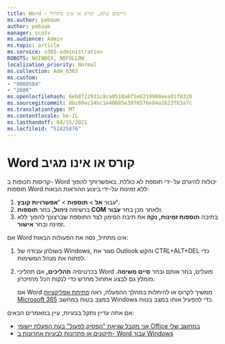 ```yaml
---
title: Word - היישום ננתק, קורס או אינו מתחיל
ms.author: pebaum
author: pebaum
manager: scotv
ms.audience: Admin
ms.topic: article
ms.service: o365-administration
ROBOTS: NOINDEX, NOFOLLOW
localization_priority: Normal
ms.collection: Adm_O365
ms.custom:
- "9000584"
- "2686"
ms.openlocfilehash: 6eb8f22931c8ca0518a6f5e6219904eea01f0328
ms.sourcegitcommit: 8bc60ec34bc1e40685e3976576e04a2623f63a7c
ms.translationtype: MT
ms.contentlocale: he-IL
ms.lasthandoff: 04/15/2021
ms.locfileid: "51825876"
---
```

# <a name="word-crashes-or-doesnt-respond"></a>Word קורס או אינו מגיב

קריסות תכופות ב- Word יכולות להיגרם על-ידי תוספת לא כוללת. באפשרותך להפוך תוספות Word ללא זמינות על-ידי ביצוע ההוראות הבאות:

1. עבור **אל**  >  **תוספות**  >  **'אפשרויות קובץ'**.
2. ברשימה **ניהול,** בחר **תוספות COM** ולאחר מכן בחר **עבור**.
3. בתיבה **תוספות זמינות, נקה** את תיבת הסימון לצד התוספת שברצונך להפוך ללא זמינה ובחר **אישור.**

אם Word אינו מתחיל, נסה את הפעולות הבאות:

1.   בשולחן עבודה של Windows, סגור את Outlook והקש CTRL+ALT+DEL כדי לפתוח את מנהל המשימות. 
2. בכרטיסיה **תהליכים,** אם תהליכי Word פועלים, בחר אותם ובחר **סיים משימה**. מומלץ גם לבצע אתחול מחדש כדי לנקות הכל מהזיכרון.

    אם Word ממשיך לקרוס או להיתלות במהלך ההפעלה, ראה [פתיחת אפליקציות Microsoft 365](https://support.office.com/article/Open-Office-apps-in-safe-mode-on-a-Windows-PC-dedf944a-5f4b-4afb-a453-528af4f7ac72) במצב בטוח במחשב Windows כדי להפעיל אותו במצב בטוח.

אם אתה עדיין נתקל בבעיות, עיין במאמרים הבאים: 
- [אני מקבל שגיאת "הפסיק לפעול" בעת הפעלת יישומי Office במחשב שלי](https://support.office.com/article/52bd7985-4e99-4a35-84c8-2d9b8301a2fa)
- [תיקונים או פתרונות לבעיות אחרונות ב- Word עבור Windows](https://support.office.com/article/bf6bf17c-2807-4871-83ce-e337ae8f0b86)